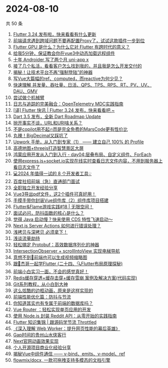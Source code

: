# 2024-08-10

共 50 条

<!-- BEGIN JUEJIN -->
<!-- 最后更新时间 2024-08-10 00:16:37 +0800 -->
1. [Flutter 3.24 发布啦，快来看看有什么更新](https://juejin.cn/post/7399952146236571685)
1. [ 前端请求遇到跨域问题不要再配置Proxy了，试试这款插件一步到位 ](https://juejin.cn/post/7399494831668363276)
1. [Flutter GPU 是什么？为什么它对 Flutter 有跨时代的意义？](https://juejin.cn/post/7399985723673821193)
1. [给我5分钟，保证教会你在vue3中动态加载远程组件](https://juejin.cn/post/7399986979729424418)
1. [十年 Androider 写了两个月 uni-app x](https://juejin.cn/post/7399984522094477339)
1. [接了几个私活，看看客户怎么找到我的，并且我是怎么开发交付的](https://juejin.cn/post/7400633346380087346)
1. [揭秘！让技术平台不再“强制登陆”的神器](https://juejin.cn/post/7399983901807329315)
1. [写Vue大篇幅的ref、computed，而reactive为何少见？](https://juejin.cn/post/7400264313125584896)
1. [快速理解 并发量、吞吐量、日活、QPS、TPS、RPS、RT、PV、UV、DAU、GMV](https://juejin.cn/post/7400281441803403275)
1. [尝试做个机械臂](https://juejin.cn/post/7399530649999867938)
1. [日志与追踪的完美融合：OpenTelemetry MDC实践指南](https://juejin.cn/post/7399674749730619418)
1. [[译] Flutter  快讯 | Flutter 3.24 发布，快来看看吧 ~](https://juejin.cn/post/7399985797539954698)
1. [Dart 3.5 发布，全新 Dart Roadmap Update](https://juejin.cn/post/7399984522094116891)
1. [抛开事实不谈，URL和URI啥关系？](https://juejin.cn/post/7400255677803446284)
1. [不是copilot用不起🔥而是完全免费的MarsCode更有性价比](https://juejin.cn/post/7399985723674034185)
1. [丸辣！BigDecimal又踩坑了](https://juejin.cn/post/7400096469723643956)
1. [Upwork 手册，从入门到专家（1） —— 建立自己 100% 的 Profile](https://juejin.cn/post/7400752648121876507)
1. [高德地图+threejs打造智慧景区大屏](https://juejin.cn/post/7400554276148953125)
1. [鸿蒙应用开发从入门到入行 - day04:层叠布局、自定义组件、ForEach](https://juejin.cn/post/7399986436349493288)
1. [使用express.js+socket.io实现在线实时查看日志文件内容，不用到服务器上看日志文件了](https://juejin.cn/post/7399983106722611236)
1. [💻2024 年值得一试的 8 个开发者工具💡](https://juejin.cn/post/7400741845508636707)
1. [百度社招前端（急）直通部门面试](https://juejin.cn/post/7400671870872174626)
1. [全职独立开发经验分享](https://juejin.cn/post/7400232081525981193)
1. [Vue3导出pdf文件，这2个插件可真好用！](https://juejin.cn/post/7400206885881020479)
1. [手摸手带你封装Vue组件库（2）组件库项目搭建](https://juejin.cn/post/7400242491779940386)
1. [Flutter&Flame游戏实践#18 | 无限空间！](https://juejin.cn/post/7399982698847076393)
1. [面试必问，防抖函数的核心是什么？](https://juejin.cn/post/7400253623790272547)
1. [觉得 Java 启动慢？快来使用 CDS 特性飞速启动～](https://juejin.cn/post/7399983106721939492)
1. [Next.js Server Actions 如何进行错误处理？](https://juejin.cn/post/7400585120284311593)
1. [浅拷贝与深拷贝 必须拿下！](https://juejin.cn/post/7400236998633553930)
1. [浅谈流量劫持](https://juejin.cn/post/7400264313125519360)
1. [轻松搞定 Protobuf：高效数据序列化的神器](https://juejin.cn/post/7400196065923235876)
1. [IntersectionObserver + scrollIntoView 实现电梯导航](https://juejin.cn/post/7399982698846404649)
1. [意想不到🤠前端也可以生成视频缩略图](https://juejin.cn/post/7399569400981078016)
1. [跟🤡杰哥一起学Flutter (二十四、🔍Flutter布局原理探秘)](https://juejin.cn/post/7400578173926178827)
1. [前端小白实习一面，不会的感觉真好！](https://juejin.cn/post/7400269534080778291)
1. [Redis缓存穿透+缓存击穿+缓存雪崩 案例及解决方案(代码实现)](https://juejin.cn/post/7399986979728965666)
1. [Git系列教程，从小白到大神](https://juejin.cn/post/7399663396357111818)
1. [这么炫酷的边框动画，原来是这样实现的](https://juejin.cn/post/7399587895369842703)
1. [前端性能优化篇：防抖与节流](https://juejin.cn/post/7400242491779383330)
1. [你知道其实也有专属于前端的数据库吗？](https://juejin.cn/post/7399749131595415552)
1. [Vue Router ：轻松实现单页应用的开发](https://juejin.cn/post/7399952146235801637)
1. [使用 Node.js 封装 Reddit API：从零开始的实践指南](https://juejin.cn/post/7400609489790287911)
1. [Flutter 知识集锦 | 跟源码学节流 Throttled](https://juejin.cn/post/7400605035766480922)
1. [《深入理解 Web Worker：提升网页性能的幕后英雄》](https://juejin.cn/post/7399985797539627018)
1. [Gap时间的贵州山水侠客行](https://juejin.cn/post/7399985328709435418)
1. [Next官网动画效果实现](https://juejin.cn/post/7399912094122311718)
1. [个人开源项目商业化经验分享](https://juejin.cn/post/7400687574967271478)
1. [揭秘Vue中组件通信 —— v-bind、emits、v-model、ref](https://juejin.cn/post/7400671870872076322)
1. [flowmix/docx, 一款可拖拽支持多模态的文档引擎](https://juejin.cn/post/7400659265142292534)
<!-- END JUEJIN -->
